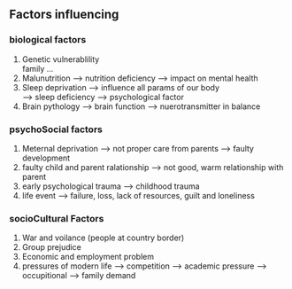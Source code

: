 ## Factors influencing 

### biological factors 

1. Genetic vulnerablility  
    family ...     
2. Malunutrition     --> nutrition deficiency
                     --> impact on mental health
3. Sleep deprivation --> influence all params of our body  
                     --> sleep deficiency 
                     --> psychological factor
4. Brain pythology   --> brain function 
                     --> nuerotransmitter in balance

### psychoSocial factors  

1. Meternal deprivation -->  not proper care from parents 
                        --> faulty development
2. faulty child and parent ralationship  --> not good, warm relationship with parent  
3. early psychological trauma  --> childhood trauma 
5. life event --> failure, loss, lack of resources, guilt and loneliness

### socioCultural Factors
1. War and voilance (people at country border)  
2. Group prejudice
3. Economic and employment problem
4. pressures of modern life
            --> competition
            --> academic pressure
            --> occupitional
            --> family demand

